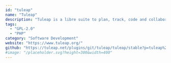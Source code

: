 ```yaml
---
id: "tuleap"
name: "Tuleap"
description: "Tuleap is a libre suite to plan, track, code and collaborate on software projects."
tags:
  - "GPL-2.0"
  - "PHP"
category: "Software Development"
website: "https://www.tuleap.org/"
github: "https://tuleap.net/plugins/git/tuleap/tuleap/stable?p=tuleap%2Fstable.git&a=tree"
#image: "/placeholder.svg?height=300&width=400"
---
```


